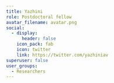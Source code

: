 ```yaml
---
title: Yazhini
role: Postdoctoral fellow
avatar_filename: avatar.png
social:
  - display:
      header: false
    icon_pack: fab
    icon: twitter
    link: https://twitter.com/yazhiniav
superuser: false
user_groups:
  - Researchers
---
```

